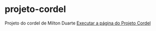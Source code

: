 # projeto-cordel
Projeto do cordel de Milton Duarte
<a href="https://ruidembergfreitas.github.io/projeto-cordel/" target="_blank">Executar a página do Projeto Cordel</a>